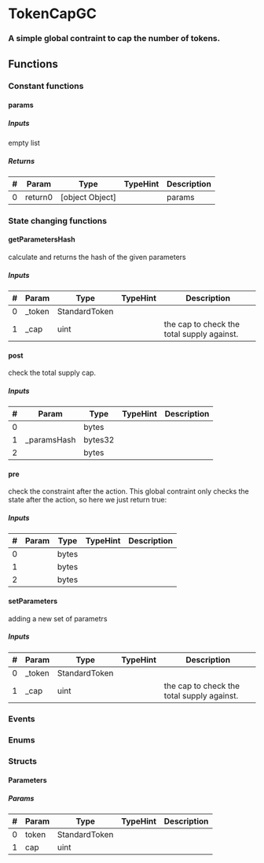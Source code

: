 












# TokenCapGC

### A simple global contraint to cap the number of tokens.



## Functions



### Constant functions

#### params




##### Inputs

empty list


##### Returns

|#  |Param|Type|TypeHint|Description|
|---|-----|----|--------|-----------|
|0|return0|[object Object]||params|






### State changing functions

#### getParametersHash

calculate and returns the hash of the given parameters


##### Inputs

|#  |Param|Type|TypeHint|Description|
|---|-----|----|--------|-----------|
|0|_token|StandardToken|||
|1|_cap|uint||the cap to check the total supply against.|


#### post

check the total supply cap.


##### Inputs

|#  |Param|Type|TypeHint|Description|
|---|-----|----|--------|-----------|
|0||bytes|||
|1|_paramsHash|bytes32|||
|2||bytes|||


#### pre

check the constraint after the action.
This global contraint only checks the state after the action, so here we just return true:

##### Inputs

|#  |Param|Type|TypeHint|Description|
|---|-----|----|--------|-----------|
|0||bytes|||
|1||bytes|||
|2||bytes|||


#### setParameters

adding a new set of parametrs


##### Inputs

|#  |Param|Type|TypeHint|Description|
|---|-----|----|--------|-----------|
|0|_token|StandardToken|||
|1|_cap|uint||the cap to check the total supply against.|






### Events




### Enums




### Structs

#### Parameters




##### Params

|#  |Param|Type|TypeHint|Description|
|---|-----|----|--------|-----------|
|0|token|StandardToken|||
|1|cap|uint|||




